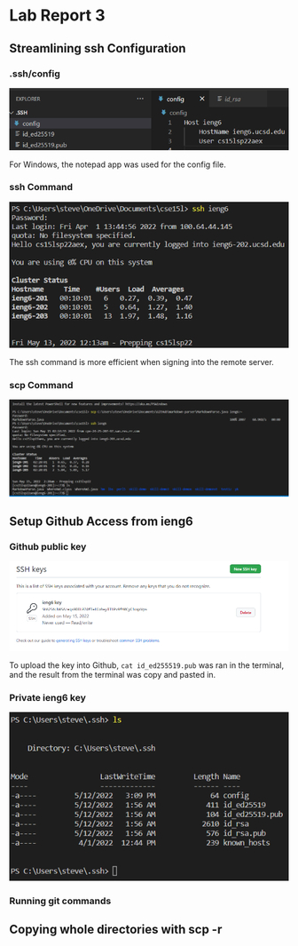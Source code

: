 # Lab Report 3
## Streamlining ssh Configuration
### .ssh/config
![configss](cskac2.png)

For Windows, the notepad app was used for the config file.
### ssh Command
![sshss](sshss.png)

The ssh command is more efficient when signing into the remote server.
### scp Command
![scpss](scpsc.png)
## Setup Github Access from ieng6
### Github public key
![ghkss](ghkeyss.png)

To upload the key into Github, `cat id_ed255519.pub` was ran in the terminal, and the result from the terminal was copy and pasted in.
### Private ieng6 key
![pkss](pkss.png)
### Running git commands
## Copying whole directories with scp -r

